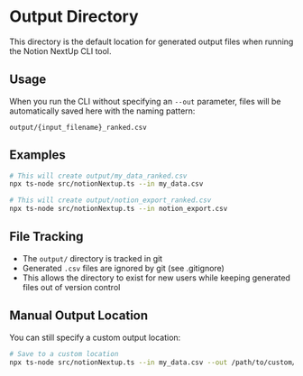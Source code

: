 # Output Directory

This directory is the default location for generated output files when running the Notion NextUp CLI tool.

## Usage

When you run the CLI without specifying an `--out` parameter, files will be automatically saved here with the naming pattern:

```
output/{input_filename}_ranked.csv
```

## Examples

```bash
# This will create output/my_data_ranked.csv
npx ts-node src/notionNextup.ts --in my_data.csv

# This will create output/notion_export_ranked.csv  
npx ts-node src/notionNextup.ts --in notion_export.csv
```

## File Tracking

- The `output/` directory is tracked in git
- Generated `.csv` files are ignored by git (see .gitignore)
- This allows the directory to exist for new users while keeping generated files out of version control

## Manual Output Location

You can still specify a custom output location:

```bash
# Save to a custom location
npx ts-node src/notionNextup.ts --in my_data.csv --out /path/to/custom/location/result.csv
``` 